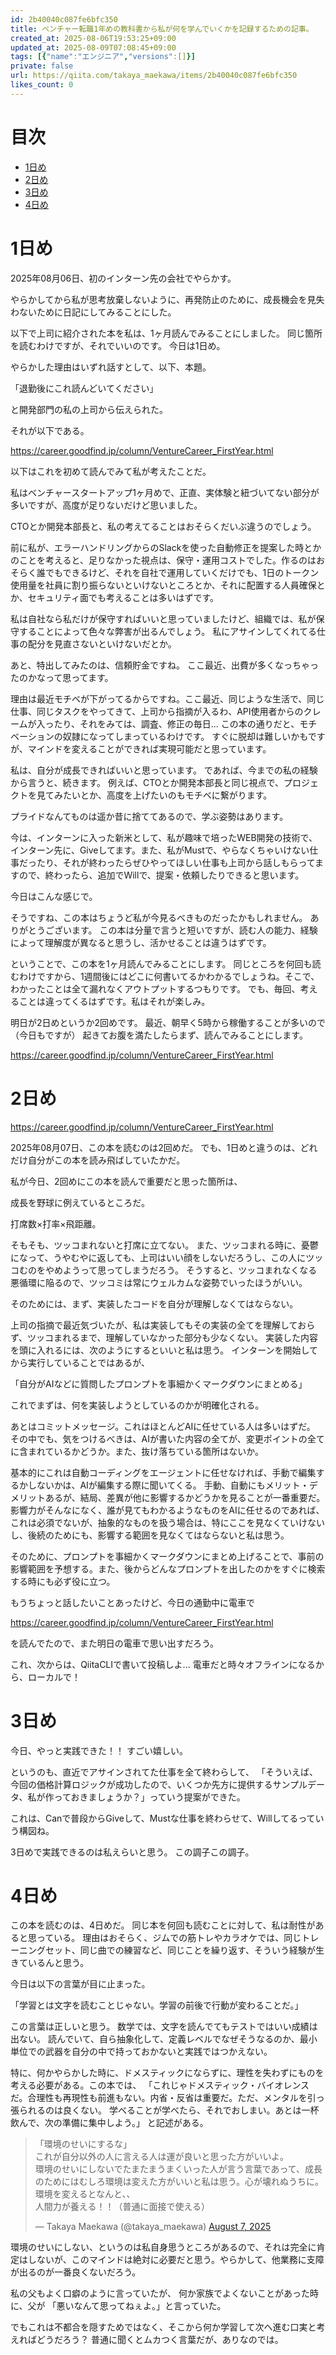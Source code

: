 ```yaml
---
id: 2b40040c087fe6bfc350
title: ベンチャー転職1年めの教科書から私が何を学んでいくかを記録するための記事。
created_at: 2025-08-06T19:53:25+09:00
updated_at: 2025-08-09T07:08:45+09:00
tags: [{"name":"エンジニア","versions":[]}]
private: false
url: https://qiita.com/takaya_maekawa/items/2b40040c087fe6bfc350
likes_count: 0
---
```


# 目次

- [1日め](#1日め)
- [2日め](#2日め)
- [3日め](#3日め)
- [4日め](#4日め)

# 1日め

2025年08月06日、初のインターン先の会社でやらかす。

やらかしてから私が思考放棄しないように、再発防止のために、成長機会を見失わないために日記にしてみることにした。

以下で上司に紹介された本を私は、1ヶ月読んでみることにしました。
同じ箇所を読むわけですが、それでいいのです。
今日は1日め。

やらかした理由はいずれ話すとして、以下、本題。


「退勤後にこれ読んどいてください」

と開発部門の私の上司から伝えられた。

それが以下である。

https://career.goodfind.jp/column/VentureCareer_FirstYear.html

以下はこれを初めて読んでみて私が考えたことだ。

私はベンチャースタートアップ1ヶ月めで、正直、実体験と紐づいてない部分が多いですが、高度が足りないだけど思いました。
 
CTOとか開発本部長と、私の考えてることはおそらくだいぶ違うのでしょう。
 
前に私が、エラーハンドリングからのSlackを使った自動修正を提案した時とかのことを考えると、足りなかった視点は、保守・運用コストでした。作るのはおそらく誰でもできるけど、それを自社で運用していくだけでも、1日のトークン使用量を社員に割り振らないといけないところとか、それに配置する人員確保とか、セキュリティ面でも考えることは多いはずです。

私は自社なら私だけが保守すればいいと思っていましたけど、組織では、私が保守することによって色々な弊害が出るんでしょう。
私にアサインしてくれてる仕事の配分を見直さないといけないだとか。

あと、特出してみたのは、信頼貯金ですね。
ここ最近、出費が多くなっちゃったのかなって思ってます。

理由は最近モチベが下がってるからですね。ここ最近、同じような生活で、同じ仕事、同じタスクをやってきて、上司から指摘が入るわ、API使用者からのクレームが入ったり、それをみては、調査、修正の毎日...
この本の通りだと、モチベーションの奴隷になってしまっているわけです。
すぐに脱却は難しいかもですが、マインドを変えることができれば実現可能だと思っています。

私は、自分が成長できればいいと思っています。
であれば、今までの私の経験から言うと、続きます。
例えば、CTOとか開発本部長と同じ視点で、プロジェクトを見てみたいとか、高度を上げたいのもモチベに繋がります。

プライドなんてものは遥か昔に捨ててあるので、学ぶ姿勢はあります。

今は、インターンに入った新米として、私が趣味で培ったWEB開発の技術で、インターン先に、Giveしてます。また、私がMustで、やらなくちゃいけない仕事だったり、それが終わったらぜひやってほしい仕事も上司から話しもらってますので、終わったら、追加でWillで、提案・依頼したりできると思います。

今日はこんな感じで。

そうですね、この本はちょうど私が今見るべきものだったかもしれません。
ありがとうございます。
この本は分量で言うと短いですが、読む人の能力、経験によって理解度が異なると思うし、活かせることは違うはずです。

ということで、この本を1ヶ月読んでみることにします。
同じところを何回も読むわけですから、1週間後にはどこに何書いてるかわかるでしょうね。そこで、わかったことは全て漏れなくアウトプットするつもりです。
でも、毎回、考えることは違ってくるはずです。私はそれが楽しみ。

明日が2日めというか2回めです。
最近、朝早く5時から稼働することが多いので（今日もですが）
起きてお腹を満たしたらまず、読んでみることにします。

https://career.goodfind.jp/column/VentureCareer_FirstYear.html

# 2日め

https://career.goodfind.jp/column/VentureCareer_FirstYear.html

2025年08月07日、この本を読むのは2回めだ。
でも、1日めと違うのは、どれだけ自分がこの本を読み飛ばしていたかだ。

私が今日、2回めにこの本を読んで重要だと思った箇所は、

成長を野球に例えているところだ。

打席数×打率×飛距離。

そもそも、ツッコまれないと打席に立てない。
また、ツッコまれる時に、憂鬱になって、うやむやに返しても、上司はいい顔をしないだろうし、この人にツッコむのをやめようって思ってしまうだろう。
そうすると、ツッコまれなくなる悪循環に陥るので、ツッコミは常にウェルカムな姿勢でいったほうがいい。

そのためには、まず、実装したコードを自分が理解しなくてはならない。

上司の指摘で最近気づいたが、私は実装してもその実装の全てを理解しておらず、ツッコまれるまで、理解していなかった部分も少なくない。
実装した内容を頭に入れるには、次のようにするといいと私は思う。
インターンを開始してから実行していることではあるが、

「自分がAIなどに質問したプロンプトを事細かくマークダウンにまとめる」

これでまずは、何を実装しようとしているのかが明確化される。

あとはコミットメッセージ。これはほとんどAIに任せている人は多いはずだ。
その中でも、気をつけるべきは、AIが書いた内容の全てが、変更ポイントの全てに含まれているかどうか。また、抜け落ちている箇所はないか。

基本的にこれは自動コーディングをエージェントに任せなければ、手動で編集するかしないかは、AIが編集する際に聞いてくる。
手動、自動にもメリット・デメリットあるが、結局、差異が他に影響するかどうかを見ることが一番重要だ。
影響力がそんなになく、誰が見てもわかるようなものをAIに任せるのであれば、これは必須でないが、抽象的なものを扱う場合は、特にここを見なくていけないし、後続のためにも、影響する範囲を見なくてはならないと私は思う。

そのために、プロンプトを事細かくマークダウンにまとめ上げることで、事前の影響範囲を予想する。また、後からどんなプロンプトを出したのかをすぐに検索する時にも必ず役に立つ。

もうちょっと話したいことあったけど、今日の通勤中に電車で

https://career.goodfind.jp/column/VentureCareer_FirstYear.html

を読んでたので、また明日の電車で思い出すだろう。

これ、次からは、QiitaCLIで書いて投稿しよ...
電車だと時々オフラインになるから、ローカルで！

# 3日め

今日、やっと実践できた！！
すごい嬉しい。

というのも、直近でアサインされてた仕事を全て終わらして、
「そういえば、今回の価格計算ロジックが成功したので、いくつか先方に提供するサンプルデータ、私が作っておきましょうか？」っていう提案ができた。

これは、Canで普段からGiveして、Mustな仕事を終わらせて、Willしてるっていう構図ね。

3日めで実践できるのは私えらいと思う。
この調子この調子。

# 4日め

この本を読むのは、4日めだ。
同じ本を何回も読むことに対して、私は耐性があると思っている。
理由はおそらく、ジムでの筋トレやカラオケでは、同じトレーニングセット、同じ曲での練習など、同じことを繰り返す、そういう経験が生きているんと思う。

今日は以下の言葉が目に止まった。

「学習とは文字を読むことじゃない。学習の前後で行動が変わることだ。」

この言葉は正しいと思う。
数学では、文字を読んでてもテストではいい成績は出ない。
読んでいて、自ら抽象化して、定義レベルでなぜそうなるのか、最小単位での武器を自分の中で持っておかないと実践ではつかえない。

特に、何かやらかした時に、ドメスティックにならずに、理性を失わずにものを考える必要がある。この本では、
「これじゃドメスティック・バイオレンスだ。合理性も再現性も前進もない。内省・反省は重要だ。ただ、メンタルを引っ張られるのは良くない。
学べることが学べたら、それでおしまい。あとは一杯飲んで、次の準備に集中しよう。」
と記述がある。

<blockquote class="twitter-tweet" data-media-max-width="560"><p lang="ja" dir="ltr">「環境のせいにするな」<br>これが自分以外の人に言える人は運が良いと思った方がいいよ。<br>環境のせいにしないでたまたまうまくいった人が言う言葉であって、成長のためにはむしろ環境は変えた方がいいと私は思う。心が壊れぬうちに。<br>環境を変えるとなんと、、<br>人間力が養える！！（普通に面接で使える）</p>&mdash; Takaya Maekawa (@takaya_maekawa) <a href="https://twitter.com/takaya_maekawa/status/1953504185040896044?ref_src=twsrc%5Etfw">August 7, 2025</a></blockquote> <script async src="https://platform.twitter.com/widgets.js" charset="utf-8"></script>

環境のせいにしない、というのは私自身思うところがあるので、それは完全に肯定はしないが、このマインドは絶対に必要だと思う。やらかして、他業務に支障が出るのが一番良くないだろう。

私の父もよく口癖のように言っていたが、
何か家族でよくないことがあった時に、父が
「悪いなんて思ってねぇよ。」と言っていた。

でもこれは不都合を隠すためではなく、そこから何か学習して次へ進む口実と考えればどうだろう？
普通に聞くとムカつく言葉だが、ありなのでは。
